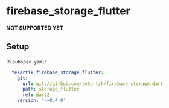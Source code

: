 # firebase_storage_flutter

**NOT SUPPORTED YET**

## Setup

In `pubspec.yaml`:
```yaml
  tekartik_firebase_storage_flutter:
    git:
      url: git://github.com/tekartik/firebase_storage.dart
      path: storage_flutter
      ref: dart2
    version: '>=0.4.0'
```

